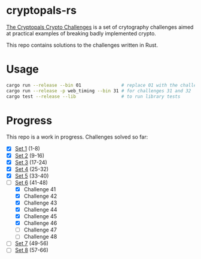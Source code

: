 # cryptopals-rs
[The Cryptopals Crypto Challenges](https://cryptopals.com/) is a set of crytography challenges aimed at practical examples of breaking badly implemented crypto.

This repo contains solutions to the challenges written in Rust.

# Usage
```bash
cargo run --release --bin 01               # replace 01 with the challenge to run
cargo run --release -p web_timing --bin 31 # for challenges 31 and 32
cargo test --release --lib                 # to run library tests
```

# Progress
This repo is a work in progress. Challenges solved so far:
- [x] [Set 1](https://cryptopals.com/sets/1) (1-8)
- [x] [Set 2](https://cryptopals.com/sets/2) (9-16)
- [x] [Set 3](https://cryptopals.com/sets/3) (17-24)
- [x] [Set 4](https://cryptopals.com/sets/4) (25-32)
- [x] [Set 5](https://cryptopals.com/sets/5) (33-40)
- [ ] [Set 6](https://cryptopals.com/sets/6) (41-48)
  - [x] Challenge 41
  - [x] Challenge 42
  - [x] Challenge 43
  - [x] Challenge 44
  - [x] Challenge 45
  - [x] Challenge 46
  - [ ] Challenge 47
  - [ ] Challenge 48
- [ ] [Set 7](https://cryptopals.com/sets/7) (49-56)
- [ ] [Set 8](https://cryptopals.com/sets/8) (57-66)
